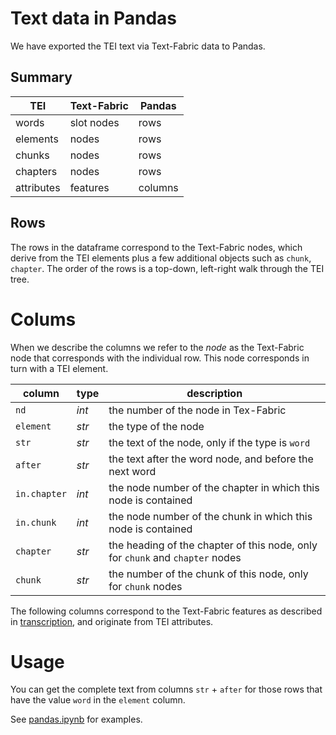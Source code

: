 # Text data in Pandas

We have exported the TEI text via Text-Fabric data to Pandas.

## Summary

TEI | Text-Fabric | Pandas
--- | --- | ---
words | slot nodes | rows
elements | nodes | rows
chunks | nodes | rows
chapters | nodes | rows
attributes | features | columns

## Rows

The rows in the dataframe correspond to the Text-Fabric nodes, which derive
from the TEI elements plus a few additional objects such as `chunk`, `chapter`.
The order of the rows is a top-down, left-right walk through the TEI tree.

# Colums

When we describe the columns we refer to the *node* as the Text-Fabric node
that corresponds with the individual row. This node corresponds in turn
with a TEI element.

column | type | description
--- | --- | ---
`nd` | *int* | the number of the node in Tex-Fabric
`element` | *str* | the type of the node
`str` | *str* | the text of the node, only if the type is `word`
`after` | *str* | the text after the word node, and before the next word
`in.chapter` | *int* | the node number of the chapter in which this node is contained
`in.chunk` | *int* | the node number of the chunk in which this node is contained
`chapter` | *str* | the heading of the chapter of this node, only for `chunk` and `chapter` nodes
`chunk` | *str* | the number of the chunk of this node, only for `chunk` nodes

The following columns correspond to the Text-Fabric features as 
described in [transcription](transcription.md), and originate from TEI attributes.

# Usage

You can get the complete text from columns `str` + `after` for those rows that have
the value `word` in the `element` column.

See
[pandas.ipynb](https://nbviewer.org/github/CLARIAH/wp6-ferdinandhuyck/blob/main/programs/pandas.ipynb)
for examples.
